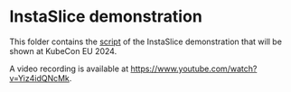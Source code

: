 # InstaSlice demonstration

This folder contains the [script](demo.sh) of the InstaSlice demonstration that will be
shown at KubeCon EU 2024.

A video recording is available at https://www.youtube.com/watch?v=Yiz4idQNcMk.
